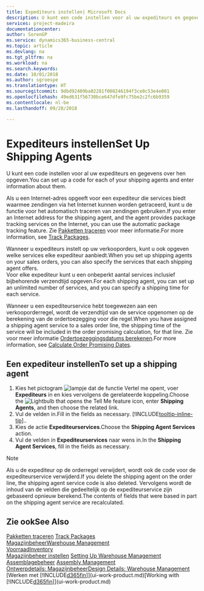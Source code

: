 ```yaml
---
title: Expediteurs instellen| Microsoft Docs
description: U kunt een code instellen voor al uw expediteurs en gegevens over hen opgeven.
services: project-madeira
documentationcenter: 
author: SorenGP
ms.service: dynamics365-business-central
ms.topic: article
ms.devlang: na
ms.tgt_pltfrm: na
ms.workload: na
ms.search.keywords: 
ms.date: 10/01/2018
ms.author: sgroespe
ms.translationtype: HT
ms.sourcegitcommit: 9dbd92409ba02281f008246194f3ce0c53e4e001
ms.openlocfilehash: 49ed631f56730bce647dfe9fc75be2c2fc6b9359
ms.contentlocale: nl-be
ms.lasthandoff: 09/28/2018

---
```

# <a name="set-up-shipping-agents"></a><span data-ttu-id="99276-103">Expediteurs instellen</span><span class="sxs-lookup"><span data-stu-id="99276-103">Set Up Shipping Agents</span></span>
<span data-ttu-id="99276-104">U kunt een code instellen voor al uw expediteurs en gegevens over hen opgeven.</span><span class="sxs-lookup"><span data-stu-id="99276-104">You can set up a code for each of your shipping agents and enter information about them.</span></span>  

<span data-ttu-id="99276-105">Als u een Internet-adres opgeeft voor een expediteur die services biedt waarmee zendingen via het Internet kunnen worden getraceerd, kunt u de functie voor het automatisch traceren van zendingen gebruiken.</span><span class="sxs-lookup"><span data-stu-id="99276-105">If you enter an Internet address for the shipping agent, and the agent provides package tracking services on the Internet, you can use the automatic package tracking feature.</span></span> <span data-ttu-id="99276-106">Zie [Pakketten traceren](sales-how-track-packages.md) voor meer informatie.</span><span class="sxs-lookup"><span data-stu-id="99276-106">For more information, see [Track Packages](sales-how-track-packages.md).</span></span>

<span data-ttu-id="99276-107">Wanneer u expediteurs instelt op uw verkooporders, kunt u ook opgeven welke services elke expediteur aanbiedt.</span><span class="sxs-lookup"><span data-stu-id="99276-107">When you set up shipping agents on your sales orders, you can also specify the services that each shipping agent offers.</span></span>  
<span data-ttu-id="99276-108">Voor elke expediteur kunt u een onbeperkt aantal services inclusief bijbehorende verzendtijd opgeven.</span><span class="sxs-lookup"><span data-stu-id="99276-108">For each shipping agent, you can set up an unlimited number of services, and you can specify a shipping time for each service.</span></span>  

<span data-ttu-id="99276-109">Wanneer u een expediteurservice hebt toegewezen aan een verkooporderregel, wordt de verzendtijd van de service opgenomen op de berekening van de ordertoezegging voor die regel.</span><span class="sxs-lookup"><span data-stu-id="99276-109">When you have assigned a shipping agent service to a sales order line, the shipping time of the service will be included in the order promising calculation, for that line.</span></span> <span data-ttu-id="99276-110">Zie voor meer informatie [Ordertoezeggingsdatums berekenen](sales-how-to-calculate-order-promising-dates.md).</span><span class="sxs-lookup"><span data-stu-id="99276-110">For more information, see [Calculate Order Promising Dates](sales-how-to-calculate-order-promising-dates.md).</span></span>

## <a name="to-set-up-a-shipping-agent"></a><span data-ttu-id="99276-111">Een expediteur instellen</span><span class="sxs-lookup"><span data-stu-id="99276-111">To set up a shipping agent</span></span>  
1.  <span data-ttu-id="99276-112">Kies het pictogram ![lampje dat de functie Vertel me opent](media/ui-search/search_small.png "Vertel me wat u wilt doen"), voer **Expediteurs** in en kies vervolgens de gerelateerde koppeling.</span><span class="sxs-lookup"><span data-stu-id="99276-112">Choose the ![Lightbulb that opens the Tell Me feature](media/ui-search/search_small.png "Tell me what you want to do") icon, enter **Shipping Agents**, and then choose the related link.</span></span>  
2.  <span data-ttu-id="99276-113">Vul de velden in.</span><span class="sxs-lookup"><span data-stu-id="99276-113">Fill in the fields as necessary.</span></span> [!INCLUDE[tooltip-inline-tip](includes/tooltip-inline-tip_md.md)]<span data-ttu-id="99276-114">.</span><span class="sxs-lookup"><span data-stu-id="99276-114">.</span></span>  
3.  <span data-ttu-id="99276-115">Kies de actie **Expediteurservices**.</span><span class="sxs-lookup"><span data-stu-id="99276-115">Choose the **Shipping Agent Services** action.</span></span>
4. <span data-ttu-id="99276-116">Vul de velden in **Expediteurservices** naar wens in.</span><span class="sxs-lookup"><span data-stu-id="99276-116">In the **Shipping Agent Services**, fill in the fields as necessary.</span></span>

> [!NOTE]  
>  <span data-ttu-id="99276-117">Als u de expediteur op de orderregel verwijdert, wordt ook de code voor de expediteurservice verwijderd.</span><span class="sxs-lookup"><span data-stu-id="99276-117">If you delete the shipping agent on the order line, the shipping agent service code is also deleted.</span></span> <span data-ttu-id="99276-118">Vervolgens wordt de inhoud van de velden die gedeeltelijk op de expediteurservice zijn gebaseerd opnieuw berekend.</span><span class="sxs-lookup"><span data-stu-id="99276-118">The contents of fields that were based in part on the shipping agent service are recalculated.</span></span>  

## <a name="see-also"></a><span data-ttu-id="99276-119">Zie ook</span><span class="sxs-lookup"><span data-stu-id="99276-119">See Also</span></span>
<span data-ttu-id="99276-120">[Pakketten traceren](sales-how-track-packages.md)  </span><span class="sxs-lookup"><span data-stu-id="99276-120">[Track Packages](sales-how-track-packages.md)  </span></span>  
[<span data-ttu-id="99276-121">Magazijnbeheer</span><span class="sxs-lookup"><span data-stu-id="99276-121">Warehouse Management</span></span>](warehouse-manage-warehouse.md)  
[<span data-ttu-id="99276-122">Voorraad</span><span class="sxs-lookup"><span data-stu-id="99276-122">Inventory</span></span>](inventory-manage-inventory.md)  
<span data-ttu-id="99276-123">[Magazijnbeheer instellen](warehouse-setup-warehouse.md)   </span><span class="sxs-lookup"><span data-stu-id="99276-123">[Setting Up Warehouse Management](warehouse-setup-warehouse.md)   </span></span>  
<span data-ttu-id="99276-124">[Assemblagebeheer](assembly-assemble-items.md)  </span><span class="sxs-lookup"><span data-stu-id="99276-124">[Assembly Management](assembly-assemble-items.md)  </span></span>  
[<span data-ttu-id="99276-125">Ontwerpdetails: Magazijnbeheer</span><span class="sxs-lookup"><span data-stu-id="99276-125">Design Details: Warehouse Management</span></span>](design-details-warehouse-management.md)  
<span data-ttu-id="99276-126">[Werken met [!INCLUDE[d365fin](includes/d365fin_md.md)]](ui-work-product.md)</span><span class="sxs-lookup"><span data-stu-id="99276-126">[Working with [!INCLUDE[d365fin](includes/d365fin_md.md)]](ui-work-product.md)</span></span>  

